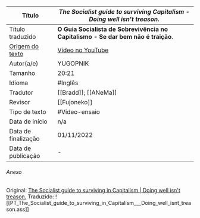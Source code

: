 | Título             | *The Socialist guide to surviving Capitalism - Doing well isn’t treason.*|
| ------------------ | ----------------------------------------------------------------------- |
| Título traduzido   | **O Guia Socialista de Sobrevivência no Capitalismo - Se dar bem não é traição**. |
| [Origem do texto](hhttps://youtu.be/MlP0nvJSshU)  | [Vídeo no YouTube](https://youtu.be/MlP0nvJSshU)    |
| Autor(a/e)         | YUGOPNIK|
| Tamanho            | 20:21|
| Idioma             | #Inglês |
| Tradutor           | [[Bradd]]; [[ANeMa]]|
| Revisor            | [[Fujoneko]]|
| Tipo de texto      | #Vídeo-ensaio|
| Data de início     | n/a |
| Data de finalização| 01/11/2022|
| Data de publicação | -      |

###### Anexo
Original: [The Socialist guide to surviving in Capitalism | Doing well isn't treason.](https://youtu.be/MlP0nvJSshU)
Traduzido: 
![[PT_The_Socialist_guide_to_surviving_in_Capitalism___Doing_well_isnt_treason.ass]]